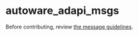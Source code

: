 # autoware_adapi_msgs

Before contributing, review [the message guidelines](https://autowarefoundation.github.io/autoware-documentation/main/contributing/coding-guidelines/ros-nodes/message-guidelines/).
